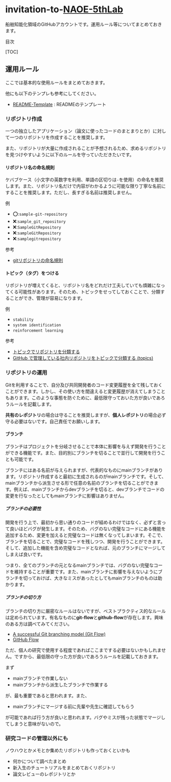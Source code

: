 # invitation-to-[NAOE-5thLab](https://github.com/NAOE-5thLab)

船舶知能化領域のGitHubアカウントです。運用ルール等についてまとめておきます。



目次

[TOC]

## 運用ルール

ここでは基本的な使用ルールをまとめておきます。



他にも以下のテンプレも参考にしてください。

- [README-Template](https://github.com/NAOE-5thLab/invitation-to-NAOE-5thLab/blob/main/README-Template.md) : READMEのテンプレート





### リポジトリ作成

一つの独立したアプリケーション（論文に使ったコードのまとまりとか）に対して一つのリポジトリを作成することを推奨します。

また、リポジトリが大量に作成されることが予想されるため、求めるリポジトリを見つけやすいように以下のルールを守っていただきたいです。

#### リポジトリ名の命名規則

ケバブケース（小文字の英数字を利用、単語の区切りは`-`を使用）の命名を推奨します。また、リポジトリ名だけで内容がわかるように可能な限り丁寧な名前にすることを推奨します。ただし、長すぎる名前は推奨しません。

例

- :o::`sample-git-repository`
- :x::`sample_git_repository`
- :x::`SampleGitRepository`
- :x::`sampleGitRepository`
- :x::`samplegitrepository`

参考

- [gitリポジトリの命名規則](https://zenn.dev/iwatos/articles/cb79814a4b31ed)



#### トピック（タグ）をつける

リポジトリが増えてくると、リポジトリ名をどれだけ工夫していても煩雑になってくる可能性があります。そのため、トピックをせってしておくことで、分類することができ、管理が容易になります。

例

- `stability`
- `system identification`
- `reinforcement learning`

参考

- [トピックでリポジトリを分類する](https://docs.github.com/ja/github/administering-a-repository/managing-repository-settings/classifying-your-repository-with-topics)
- [GitHub で管理している社内リポジトリをトピックで分類する (topics)](https://maku77.github.io/git/github/topics.html)



### リポジトリの運用

Gitを利用することで、自分及び共同開発者のコード変更履歴を全て残しておくことができます。しかし、その使い方を間違えると変更履歴が消えてしまうこともあります。このような事態を防ぐために、最低限守っておいた方が良いであろうルールを記載します。

**共有のレポジトリ**の場合は守ることを推奨しますが、**個人レポジトリ**の場合必ず守る必要はないです。自己責任でお願いします。

#### ブランチ

ブランチはプロジェクトを分岐させることで本体に影響を与えず開発を行うことができる機能です。また、目的別にブランチを切ることで並行して開発を行うことも可能です。

ブランチにはある名前が与えられますが、代表的なものにmainブランチがあります。リポジトリ作成すると最初に生成されるのがmainブランチです。そして、mainブランチから派生させる形で任意の名前のブランチを切ることができます。例えば、mainブランチからdevブランチを切ると、devブランチでコードの変更を行なったとしてもmainブランチに影響はありません。

##### ブランチの必要性

開発を行う上で、最初から思い通りのコードが組めるわけではなく、必ずと言って良いほどバグが発生します。そのため、バグのない完璧なコードにある機能を追加するため、変更を加えると完璧なコードは無くなってしまいます。そこで、ブランチを切ることで、完璧なコードを残しつつ、開発を行うことができます。そして、追加した機能を含め完璧なコードとなれば、元のブランチにマージしてしまえば良いです。

つまり、全てのブランチの元となるmainブランチでは、バグのない完璧なコードを維持することが重要です。また、mainブランチに影響を与えないようにブランチを切っておけば、大きなミスがあったとしてもmainブランチのものは助かります。

##### ブランチの切り方

ブランチの切り方に厳密なルールはないですが、ベストプラクティス的なルールは定められています。有名なものに**git-flow**と**github-flow**が存在します。興味のある方は調べてみてください。

- [A successful Git branching model (Git Flow)](https://nvie.com/posts/a-successful-git-branching-model/)
- [GitHub Flow](http://scottchacon.com/2011/08/31/github-flow.html)

ただ、個人の研究で使用する程度であればここまでする必要はないかもしれません。ですから、最低限の守った方が良いであろうルールを記載しておきます。

まず

- mainブランチで作業しない
- mainブランチから派生したブランチで作業する

が、最も重要であると思われます。また、

- mainブランチにマージする前に先輩や先生に確認してもらう

が可能であれば行う方が良いと思われます。バグやミスが残った状態でマージしてしまうと意味がないので。



### 研究コードの管理以外にも

ノウハウとかメモとか集めたリポジトリも作っておくといかも

- 何かについて調べたまとめ
- 新入生のチュートリアルをまとめておくリポジトリ
- 論文レビューのレポジトリとか
